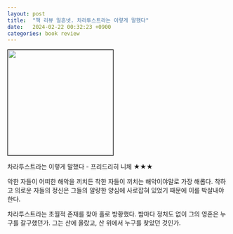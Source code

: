 ```yaml
---
layout: post
title:  "책 리뷰 일흔넷. 차라투스트라는 이렇게 말했다"
date:   2024-02-22 00:32:23 +0900
categories: book review
---
```

<img width=240px style="border:1px solid black;" src="https://shopping-phinf.pstatic.net/main_3244552/32445527545.20230418163630.jpg?type=w300">  
  
차라투스트라는 이렇게 말했다 - 프리드리히 니체 ★★★  
  
악한 자들이 어떠한 해악을 끼치든 착한 자들이 끼치는 해악이야말로 가장 해롭다. 착하고 의로운 자들의 정신은 그들의 알량한 양심에 사로잡혀 있었기 때문에 이를 박살내야 한다.  
  
차라투스트라는 초월적 존재를 찾아 홀로 방황했다. 밤마다 정처도 없이 그의 영혼은 누구를 갈구했던가. 그는 산에 올랐고, 산 위에서 누구를 찾았던 것인가.  
